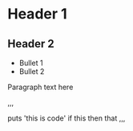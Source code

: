 # Header 1


## Header 2

* Bullet 1
* Bullet 2

Paragraph text here

,,,

puts 'this is code'
if this then that
,,,

